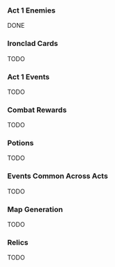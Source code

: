 ### Act 1 Enemies
DONE

### Ironclad Cards
TODO

### Act 1 Events
TODO

### Combat Rewards
TODO

### Potions
TODO

### Events Common Across Acts
TODO

### Map Generation
TODO

### Relics
TODO